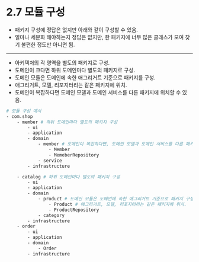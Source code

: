 # 2.7 모듈 구성
- 패키지 구성에 정답은 없지만 아래와 같이 구성할 수 있음.
- 얼마나 세분화 해야하는지 정답은 없지만, 한 패키지에 너무 많은 클래스가 모여 찾기 불편한 정도만 아니면 됨.
---
- 아키텍처의 각 영역을 별도의 패키지로 구성.
- 도메인이 크다면 하위 도메인마다 별도의 패키지로 구성.
- 도메인 모듈은 도메인에 속한 애그리거트 기준으로 패키지를 구성.
- 애그리거트, 모델, 리포지터리는 같은 패키지에 위치.
- 도메인이 복잡하다면 도메인 모델과 도메인 서비스를 다른 패키지에 위치할 수 있음.

```bash
# 모듈 구성 예시
- com.shop
    - member # 하위 도메인마다 별도의 패키지 구성 
        - ui
        - application
        - domain
            - member # 도메인이 복잡하다면, 도메인 모델과 도메인 서비스를 다른 패키지에 위치.
                - Member
                - MemeberRepository
            - service
        - infrastructure

    - catalog # 하위 도메인마다 별도의 패키지 구성
        - ui
        - application
        - domain
            - product # 도메인 모듈은 도메인에 속한 애그리거트 기준으로 패키지 구성.
                - Product # 애그리거트, 모델, 리포지터리는 같은 패키지에 위치.
                - ProductRepository
            - category
        - infrastructure
    - order
        - ui
        - application
        - domain
            - Order
        - infrastructure
```